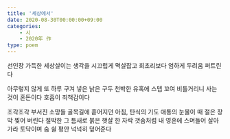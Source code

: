 ```yaml
---
title: '세상에서'
date: 2020-08-30T00:00:00+09:00
categories: 
    - 시
    - 2020年 作
type: poem
---
```


선인장 가득한 세상살이는 
생각을 시끄럽게 멱살잡고
회초리보다 엄하게 두려움 퍼트린다

아무렇지 않게 또 하루 구겨 넣은 낡은 구두
천박한 유혹에 스텝 꼬여 비틀거리니
사는 것이 혼돈이다
호흡이 죄책감이다

조각조각 부서진 소망들
골목길에 흩어지던 아침, 
탄식의 기도 애통의 눈물이
때 절은 장막 찢어 버린다
절박한 그 틈새로
붉은 햇살 한 자락 
갯솜처럼 내 영혼에 스며들어
살아가라 토닥이며 숨 쉴 평안 넉넉히 덮어준다